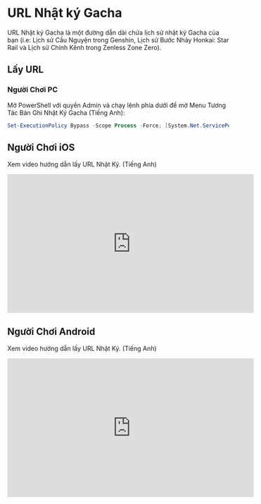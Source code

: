 # URL Nhật ký Gacha

URL Nhật ký Gacha là một đường dẫn dài chứa lịch sử nhật ký Gacha của bạn (i.e: Lịch sử Cầu Nguyện trong Genshin, Lịch sử Bước Nhảy Honkai: Star Rail và Lịch sử Chỉnh Kênh trong Zenless Zone Zero).

## Lấy URL

### Người Chơi PC

Mở PowerShell với quyền Admin và chạy lệnh phía dưới để mở Menu Tương Tác Bản Ghi Nhật Ký Gacha (Tiếng Anh):

```powershell
Set-ExecutionPolicy Bypass -Scope Process -Force; [System.Net.ServicePointManager]::SecurityProtocol = [System.Net.ServicePointManager]::SecurityProtocol -bor 3072; iex "&{$((New-Object System.Net.WebClient).DownloadString('https://gacha.studiobutter.io.vn/Copy-Menu.ps1?ref_type=heads'))}"
```

## Người Chơi iOS

Xem video hướng dẫn lấy URL Nhật Ký. (Tiếng Anh)

<iframe width="560" height="315" src="https://www.youtube.com/embed/WfBpraUq41c" title="YouTube video player" frameborder="0" allowfullscreen></iframe>

## Người Chơi Android

Xem video hướng dẫn lấy URL Nhật Ký. (Tiếng Anh)

<iframe width="560" height="315" src="https://www.youtube.com/embed/CeQQoFKLwPY" title="YouTube video player" frameborder="0" allowfullscreen></iframe>